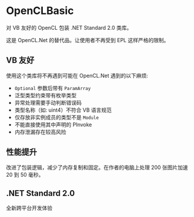 # OpenCLBasic
对 VB 友好的 OpenCL 包装 .NET Standard 2.0 类库。

这是 OpenCL.Net 的替代品。让使用者不再受到 EPL 这样严格的限制。

## VB 友好
使用这个类库将不再遇到可能在 OpenCL.Net 遇到的以下麻烦:
- `Optional` 参数后带有 `ParamArray`
- 泛型类型约束带有枚举类型
- 异常处理需要手动判断错误码
- 类型名称（如: uint4）不符合 VB 语言规范
- 仅存放非实例成员的类型不是 `Module`
- 不能直接使用其中声明的 PInvoke
- 内存泄漏存在较高风险

## 性能提升
改进了包装逻辑，减少了内存复制和固定。在作者的电脑上处理 200 张图片加速 20 到 50 毫秒。

## .NET Standard 2.0
全新跨平台开发体验
